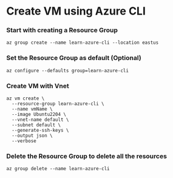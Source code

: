 # Create VM using Azure CLI

### Start with creating a Resource Group

```
az group create --name learn-azure-cli --location eastus
```

### Set the Resource Group as default (Optional)

```
az configure --defaults group=learn-azure-cli

```

### Create VM with Vnet

```
az vm create \
  --resource-group learn-azure-cli \
  --name vmName \ 
  --image Ubuntu2204 \
  --vnet-name default \  
  --subnet default \    
  --generate-ssh-keys \
  --output json \
  --verbose
```

### Delete the Resource Group to delete all the resources

```
az group delete --name learn-azure-cli
```

